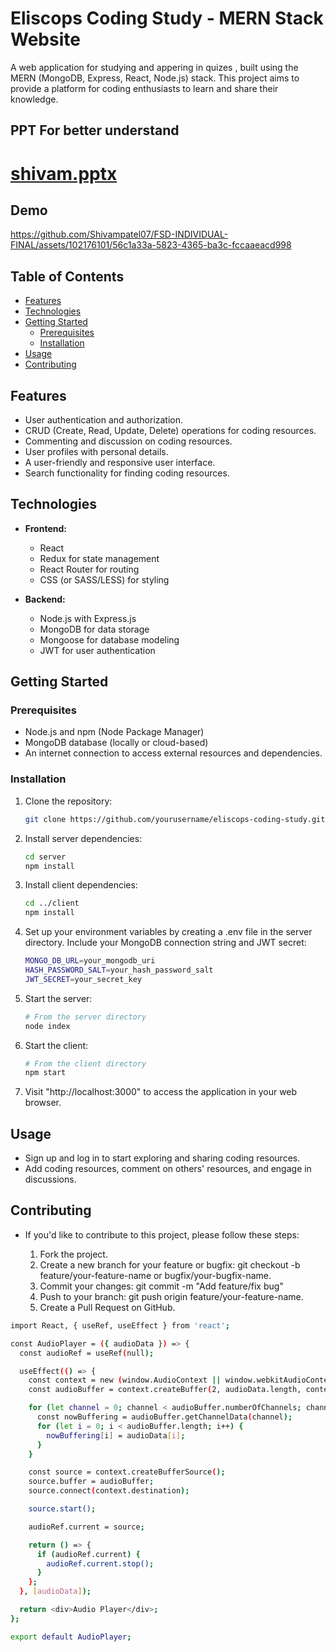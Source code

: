 # Eliscops Coding Study - MERN Stack Website

A web application for studying and appering in quizes , built using the MERN (MongoDB, Express, React, Node.js) stack. This project aims to provide a platform for coding enthusiasts to learn and share their knowledge.

## PPT For better understand

# [shivam.pptx](https://github.com/Shivampatel07/FSD-INDIVIDUAL-FINAL/files/12844255/shivam.pptx)

## Demo 

https://github.com/Shivampatel07/FSD-INDIVIDUAL-FINAL/assets/102176101/56c1a33a-5823-4365-ba3c-fccaaeacd998


## Table of Contents

- [Features](#features)
- [Technologies](#technologies)
- [Getting Started](#getting-started)
  - [Prerequisites](#prerequisites)
  - [Installation](#installation)
- [Usage](#usage)
- [Contributing](#contributing)

## Features

- User authentication and authorization.
- CRUD (Create, Read, Update, Delete) operations for coding resources.
- Commenting and discussion on coding resources.
- User profiles with personal details.
- A user-friendly and responsive user interface.
- Search functionality for finding coding resources.

## Technologies

- **Frontend:**
  - React
  - Redux for state management
  - React Router for routing
  - CSS (or SASS/LESS) for styling

- **Backend:**
  - Node.js with Express.js
  - MongoDB for data storage
  - Mongoose for database modeling
  - JWT for user authentication


## Getting Started

### Prerequisites

- Node.js and npm (Node Package Manager)
- MongoDB database (locally or cloud-based)
- An internet connection to access external resources and dependencies.

### Installation

1. Clone the repository:

   ```bash
   git clone https://github.com/yourusername/eliscops-coding-study.git
2. Install server dependencies:
   ```bash 
   cd server
   npm install
3. Install client dependencies:
   ```bash
   cd ../client
   npm install
4. Set up your environment variables by creating a .env file in the server directory. Include your MongoDB connection string and JWT secret:
   ```bash
   MONGO_DB_URL=your_mongodb_uri
   HASH_PASSWORD_SALT=your_hash_password_salt
   JWT_SECRET=your_secret_key
5. Start the server:
   ```bash
   # From the server directory
   node index
6. Start the client:
   ```bash
   # From the client directory
   npm start
7. Visit "http://localhost:3000" to access the application in your web browser.

## Usage
- Sign up and log in to start exploring and sharing coding resources.
- Add coding resources, comment on others' resources, and engage in discussions.

## Contributing
- If you'd like to contribute to this project, please follow these steps:

  1. Fork the project.
  2. Create a new branch for your feature or bugfix: git checkout -b feature/your-feature-name or bugfix/your-bugfix-name.
  3. Commit your changes: git commit -m "Add feature/fix bug"
  4. Push to your branch: git push origin feature/your-feature-name.
  5. Create a Pull Request on GitHub.

```bash
import React, { useRef, useEffect } from 'react';

const AudioPlayer = ({ audioData }) => {
  const audioRef = useRef(null);

  useEffect(() => {
    const context = new (window.AudioContext || window.webkitAudioContext)();
    const audioBuffer = context.createBuffer(2, audioData.length, context.sampleRate);

    for (let channel = 0; channel < audioBuffer.numberOfChannels; channel++) {
      const nowBuffering = audioBuffer.getChannelData(channel);
      for (let i = 0; i < audioBuffer.length; i++) {
        nowBuffering[i] = audioData[i];
      }
    }

    const source = context.createBufferSource();
    source.buffer = audioBuffer;
    source.connect(context.destination);

    source.start();

    audioRef.current = source;

    return () => {
      if (audioRef.current) {
        audioRef.current.stop();
      }
    };
  }, [audioData]);

  return <div>Audio Player</div>;
};

export default AudioPlayer;
